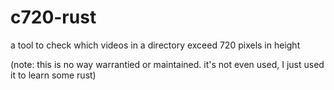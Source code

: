 # c720-rust
a tool to check which videos in a directory exceed 720 pixels in height

(note: this is no way warrantied or maintained. it's not even used, I just used it to learn some rust)
